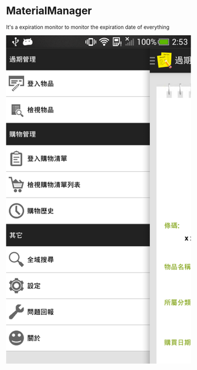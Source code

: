 # MaterialManager
It's a expiration monitor to monitor the expiration date of everything

![image](https://github.com/YomiRY/MaterialManager/blob/master/image-folder/device-2015-06-02-025338.png)

